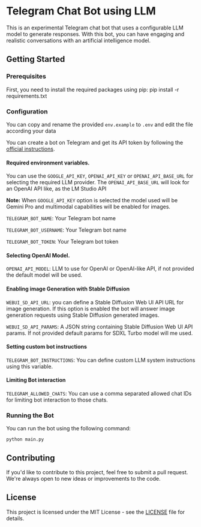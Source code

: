 # Telegram Chat Bot using LLM
 
This is an experimental Telegram chat bot that uses a configurable LLM model to generate responses. With this bot, you can have engaging and realistic conversations with an artificial intelligence model. 
 
## Getting Started 
 
### Prerequisites 
 
First, you need to install the required packages using pip:
pip install -r requirements.txt

### Configuration 
 
You can copy and rename the provided `env.example` to `.env` and edit the file according your data

You can create a bot on Telegram and get its API token by following the [official instructions](https://core.telegram.org/bots#how-do-i-create-a-bot).

#### Required environment variables.

You can use the `GOOGLE_API_KEY`, `OPENAI_API_KEY` or `OPENAI_API_BASE_URL` for selecting the required LLM provider.
The `OPENAI_API_BASE_URL` will look for an OpenAI API like, as the LM Studio API

<b>Note:</b> When `GOOGLE_API_KEY` option is selected the model used will be Gemini Pro and multimodal capabilities will be enabled for images.

`TELEGRAM_BOT_NAME`: Your Telegram bot name

`TELEGRAM_BOT_USERNAME`: Your Telegram bot name

`TELEGRAM_BOT_TOKEN`: Your Telegram bot token

#### Selecting OpenAI Model.

`OPENAI_API_MODEL`: LLM to use for OpenAI or OpenAI-like API, if not provided the default model will be used.

#### Enabling image Generation with Stable Diffusion

`WEBUI_SD_API_URL`: you can define a Stable Diffusion Web UI API URL for image generation. If this option is enabled the bot will answer image generation requests using Stable Diffusion generated images.

`WEBUI_SD_API_PARAMS`: A JSON string containing Stable Diffusion Web UI API params. If not provided default params for SDXL Turbo model will me used.

#### Setting custom bot instructions

`TELEGRAM_BOT_INSTRUCTIONS`: You can define custom LLM system instructions using this variable.

#### Limiting Bot interaction

`TELEGRAM_ALLOWED_CHATS`: You can use a comma separated allowed chat IDs for limiting bot interaction to those chats.

### Running the Bot 
 
You can run the bot using the following command:
```
python main.py
```

## Contributing 
 
If you'd like to contribute to this project, feel free to submit a pull request. We're always open to new ideas or improvements to the code.  
 
## License 
 
This project is licensed under the MIT License - see the [LICENSE](LICENSE) file for details.